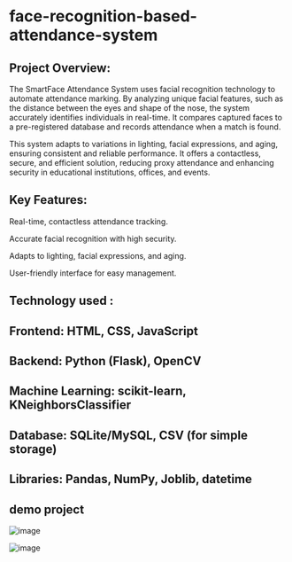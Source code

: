 # face-recognition-based-attendance-system  

## Project Overview:

The SmartFace Attendance System uses facial recognition technology to automate attendance marking. By analyzing unique facial features, such as the distance between the eyes and shape of the nose, the system accurately identifies individuals in real-time. It compares captured faces to a pre-registered database and records attendance when a match is found.

This system adapts to variations in lighting, facial expressions, and aging, ensuring consistent and reliable performance. It offers a contactless, secure, and efficient solution, reducing proxy attendance and enhancing security in educational institutions, offices, and events.


## Key Features:

Real-time, contactless attendance tracking.

Accurate facial recognition with high security.

Adapts to lighting, facial expressions, and aging.

User-friendly interface for easy management.

## Technology used :

## Frontend: HTML, CSS, JavaScript

## Backend: Python (Flask), OpenCV

## Machine Learning: scikit-learn, KNeighborsClassifier

## Database: SQLite/MySQL, CSV (for simple storage)

## Libraries: Pandas, NumPy, Joblib, datetime

## demo project

![image](https://github.com/user-attachments/assets/817b5479-e430-41e4-8880-f4d3266e2f5f)

![image](https://github.com/user-attachments/assets/c74e4ad0-234e-46c5-820f-724e8b33ecc9)

